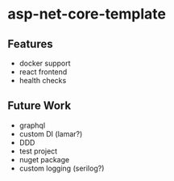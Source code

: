 # asp-net-core-template

## Features

- docker support
- react frontend
- health checks

## Future Work

- graphql
- custom DI (lamar?)
- DDD
- test project
- nuget package
- custom logging (serilog?)
